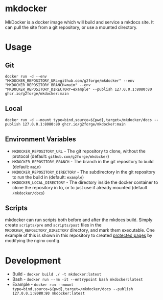 # mkdocker

MkDocker is a docker image which will build and service a mkdocs site.
It can pull the site from a git repository, or use a mounted directory.

# Usage

## Git

```
docker run -d --env "MKDOCKER_REPOSITORY_URL=github.com/g2forge/mkdocker" --env "MKDOCKER_REPOSITORY_BRANCH=main" --env "MKDOCKER_REPOSITORY_DIRECTORY=example" --publish 127.0.0.1:8080:80 ghcr.io/g2forge/mkdocker:main
```

## Local

```
docker run -d --mount type=bind,source=${pwd},target=/mkdocker/docs --publish 127.0.0.1:8080:80 ghcr.io/g2forge/mkdocker:main
```

## Environment Variables

* `MKDOCKER_REPOSITORY_URL` - The git repository to clone, without the protocol (default: `github.com/g2forge/mkdocker`)
* `MKDOCKER_REPOSITORY_BRANCH` - The branch in the git repository to build (default: `main`)
* `MKDOCKER_REPOSITORY_DIRECTORY` - The subdirectory in the git repository to run the build in (default: `example`)
* `MKDOCKER_LOCAL_DIRECTORY` - The directory inside the docker container to clone the repository in to, or to just use if already mounted (default `/mkdocker/docs`)

## Scripts

mkdocker can run scripts both before and after the mkdocs build.
Simply create `scripts/pre` and `scripts/post` files in the `MKDOCKER_REPOSITORY_DIRECTORY` directory, and mark them executable.
One example of this is shown in this repository to created [protected pages](example/scripts/post) by modifying the nginx config.

# Development

* Build -   `docker build ./ -t mkdocker:latest`
* Bash -    `docker run --rm -it --entrypoint bash mkdocker:latest`
* Example - `docker run --mount type=bind,source=${pwd},target=/mkdocker/docs --publish 127.0.0.1:8080:80 mkdocker:latest`
